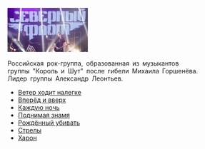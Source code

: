 ![](severnyj_flot.jpg)

Российская рок-группа, образованная из музыкантов группы "Король и Шут" после гибели Михаила Горшенёва.  
Лидер группы Александр Леонтьев.

* [Ветер ходит налегке](Ветер%20ходит%20налегке)
* [Вперёд и вверх](Вперёд%20и%20вверх)
* [Каждую ночь](Каждую%20ночь)
* [Поднимая знамя](Поднимая%20знамя)
* [Рождённый убивать](Рождённый%20убивать)
* [Стрелы](Стрелы)
* [Харон](Харон)